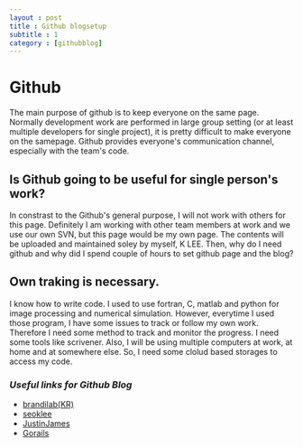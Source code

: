 ```yaml
---
layout : post
title : Github blogsetup
subtitle : 1
category : [githubblog]
---
```


# Github 
The main purpose of github is to keep everyone on the same page. Normally development work are performed in large group setting (or at least multiple developers for single project), it is pretty difficult to make everyone on the samepage. Github provides everyone's communication channel, especially with the team's code. 

## Is Github going to be useful for single person's work? 
In constrast to the Github's general purpose, I will not work with others for this page. Definitely I am working with other team members at work and we use our own SVN, but this page would be my own page. The contents will be uploaded and maintained soley by myself, K LEE. Then, why do I need github and why did I spend couple of hours to set github page and the blog? 

## Own traking is necessary. 
I know how to write code. I used to use fortran, C, matlab and python for image processing and numerical simulation. However, everytime I used those program, I have some issues to track or follow my own work. Therefore I need some method to track and monitor the progress. I need some tools like scrivener. Also, I will be using multiple computers at work, at home and at somewhere else. So, I need some clolud based storages to access my code. 

### _Useful links for Github Blog_

* [brandilab(KR)](http://labs.brandi.co.kr/2018/05/14/chunbs.html) 
* [seoklee](https://github.com/SeokLeeUS/seokleeus.github.io) 
* [JustinJames](https://digitaldrummerj.me/blogging-on-github-part-5-adding-a-category-page/) 
* [Gorails](https://gorails.com/setup/osx/10.12-sierra)

